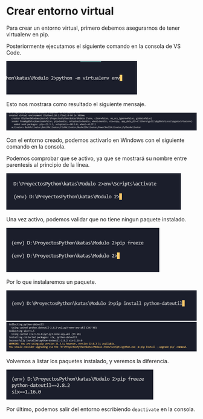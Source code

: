# Crear entorno virtual

Para crear un entorno virtual, primero debemos asegurarnos de tener virtualenv en pip.

Posteriormente ejecutamos el siguiente comando en la consola de VS Code.

![image](https://github.com/Aragui/LaunchX-Katas/blob/master/images/image01.png?raw=true)

Esto nos mostrara como resultado el siguiente mensaje.

![image](https://github.com/Aragui/LaunchX-Katas/blob/master/images/image02.png?raw=true)

Con el entorno creado, podemos activarlo en Windows con el siguiente comando en la consola.

Podemos comprobar que se activo, ya que se mostrará su nombre entre parentesis al principio de la línea.

![image](https://github.com/Aragui/LaunchX-Katas/blob/master/images/image03.png?raw=true)

Una vez activo, podemos validar que no tiene ningun paquete instalado.

![image](https://github.com/Aragui/LaunchX-Katas/blob/master/images/image04.png?raw=true)

Por lo que instalaremos un paquete.

![image](https://github.com/Aragui/LaunchX-Katas/blob/master/images/image05.png?raw=true)
![image](https://github.com/Aragui/LaunchX-Katas/blob/master/images/image06.png?raw=true)

Volvemos a listar los paquetes instalado, y veremos la diferencia.

![image](https://github.com/Aragui/LaunchX-Katas/blob/master/images/image07.png?raw=true)

Por último, podemos salir del entorno escribiendo ``deactivate`` en la consola.

